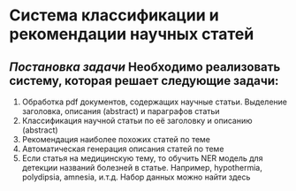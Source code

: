 # Система классификации и рекомендации научных статей
*Постановка задачи*
Необходимо реализовать систему, которая решает следующие задачи:
----------------------------------------------------------------
1) Обработка pdf документов, содержащих научные статьи. Выделение заголовка, описания (abstract) и параграфов статьи
2) Классификация научной статьи по её заголовку и описанию (abstract)
3) Рекомендация наиболее похожих статей по теме
4) Автоматическая генерация описания статей по теме
5) Если статья на медицинскую тему, то обучить NER модель для детекции названий болезней в статье. Например, hypothermia, polydipsia, amnesia, и.т.д. Набор данных можно найти здесь
